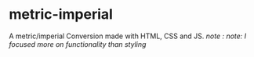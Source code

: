 # metric-imperial
A metric/imperial Conversion made with HTML, CSS and JS. *note : note: I focused more on functionality than styling*
